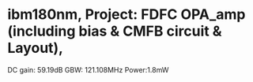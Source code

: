 ibm180nm, 
Project: FDFC OPA_amp (including bias & CMFB circuit & Layout), 
===
DC gain: 59.19dB  GBW: 121.108MHz  Power:1.8mW 
